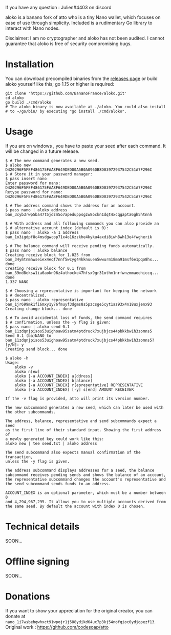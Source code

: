 If you have any question : Julien#4403 on discord

aloko is a banano fork of atto who is a tiny Nano wallet, which focuses on ease of use through
simplicity. Included is a rudimentary Go library to interact with Nano
nodes.

Disclaimer: I am no cryptographer and aloko has not been audited. I
cannot guarantee that aloko is free of security compromising bugs.

# Installation
You can download precompiled binaries from the [releases
page](https://github.com/BananoFrance/aloko/releases) or build aloko yourself
like this; go 1.15 or higher is required:

```shell
git clone 'https://github.com/BananoFrance/aloko.git'
cd aloko
go build ./cmd/aloko
# The aloko binary is now available at ./aloko. You could also install
# to ~/go/bin/ by executing "go install ./cmd/aloko".
```
# Usage
If you are on windows , you have to paste your seed after each command. It will be changed in a future release. 

```console
$ # The new command generates a new seed.
$ aloko new
D420296F5FEF486175FAA8F649DED00A5B0A096DB8D03972937542C51A7F296C
$ # Store it in your password manager:
$ pass insert nano
Enter password for nano: D420296F5FEF486175FAA8F649DED00A5B0A096DB8D03972937542C51A7F296C
Retype password for nano: D420296F5FEF486175FAA8F649DED00A5B0A096DB8D03972937542C51A7F296C

$ # The address command shows the address for an account.
$ pass nano | aloko address
ban_3cyb3rwp5ba47t5jdzm5o7apeduppsgzw8ockn1dqt4xcqgapta6gh5htnnh

$ # With address and all following commands you can also provide an
$ # alternative account index (default is 0):
$ pass nano | aloko -a 1 address
ban_1o3igdpf8c4msdgwcop71x4o16zzkhe4kyku4axdi8iwh8wh13e4fwgherik

$ # The balance command will receive pending funds automatically.
$ pass nano | aloko balance
Creating receive block for 1.025 from ban_34ymtnmhwseiex4eqf7nnf5wcyg44kknuuen5wwurm18ma91msf6e1pqo8hx... done
Creating receive block for 0.1 from ban_39nd8eksw1ia6aokn96z4uthocke47hfsx9gr31othm1nrfwnzmmaeehiccq... 
done
1.337 NANO

$ # Choosing a representative is important for keeping the network
$ # decentralized.
$ pass nano | aloko representative ban_1jr699mk1fi6mxy1y76fmuyf3dgms8s5pzcsge5cyt1az93x4n18uxjenx93
Creating change block... done

$ # To avoid accidental loss of funds, the send command requires
$ # confirmation, unless the -y flag is given:
$ pass nano | aloko send 0.1 ban_11zdqnjpisos53uighoaw95satm4ptdruck7xujbjcs44pbkkbw1h3zomns5
Send 0.1 (ba)NANO to ban_11zdqnjpisos53uighoaw95satm4ptdruck7xujbjcs44pbkkbw1h3zomns5? [y/N]: y
Creating send block... done

$ aloko -h
Usage:
	aloko -v
	aloko n[ew]
	aloko [-a ACCOUNT_INDEX] a[ddress]
	aloko [-a ACCOUNT_INDEX] b[alance]
	aloko [-a ACCOUNT_INDEX] r[epresentative] REPRESENTATIVE
	aloko [-a ACCOUNT_INDEX] [-y] s[end] AMOUNT RECEIVER

If the -v flag is provided, atto will print its version number.

The new subcommand generates a new seed, which can later be used with
the other subcommands.

The address, balance, representative and send subcommands expect a seed
as the first line of their standard input. Showing the first address of
a newly generated key could work like this:
aloko new | tee seed.txt | aloko address

The send subcommand also expects manual confirmation of the transaction,
unless the -y flag is given.

The address subcommand displays addresses for a seed, the balance
subcommand receives pending sends and shows the balance of an account,
the representative subcommand changes the account's representative and
the send subcommand sends funds to an address.

ACCOUNT_INDEX is an optional parameter, which must be a number between 0
and 4,294,967,295. It allows you to use multiple accounts derived from
the same seed. By default the account with index 0 is chosen.
```

# Technical details
SOON...

# Offline signing
SOON...

# Donations
If you want to show your appreciation for the original creator, you can donate at
`nano_1i7wsbehgwhxct91wpojr1j588ydikd64uc7p3kj54nofqioc6ydjopezf13`.
Original work : https://github.com/codesoap/atto
